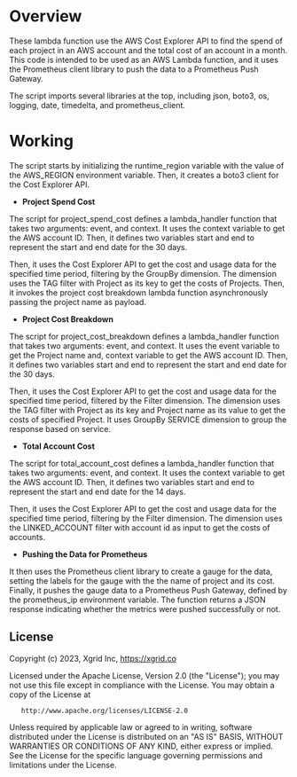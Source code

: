 # Overview

These lambda function use the AWS Cost Explorer API to find the spend of each project in an AWS account and the total cost of an account in a month. This code is intended to be used as an AWS Lambda function, and it uses the Prometheus client library to push the data to a Prometheus Push Gateway.

The script imports several libraries at the top, including json, boto3, os, logging, date, timedelta, and prometheus_client.

# Working

The script starts by initializing the runtime_region variable with the value of the AWS_REGION environment variable. Then, it creates a boto3 client for the Cost Explorer API.

- **Project Spend Cost**

The script for project_spend_cost defines a lambda_handler function that takes two arguments: event, and context. It uses the context variable to get the AWS account ID. Then, it defines two variables start and end to represent the start and end date for the 30 days.

Then, it uses the Cost Explorer API to get the cost and usage data for the specified time period, filtering by the GroupBy dimension. The dimension uses the TAG filter with Project as its key to get the costs of Projects. Then, it invokes the project cost breakdown lambda function asynchronously passing the project name as payload.

- **Project Cost Breakdown**

The script for project_cost_breakdown defines a lambda_handler function that takes two arguments: event, and context. It uses the event variable to get the Project name and, context variable to get the AWS account ID. Then, it defines two variables start and end to represent the start and end date for the 30 days.

Then, it uses the Cost Explorer API to get the cost and usage data for the specified time period, filtered by the Filter dimension. The dimension uses the TAG filter with Project as its key and Project name as its value to get the costs of specified Project. It uses GroupBy SERVICE dimension to group the response based on service.

- **Total Account Cost**

The script for total_account_cost defines a lambda_handler function that takes two arguments: event, and context. It uses the context variable to get the AWS account ID. Then, it defines two variables start and end to represent the start and end date for the 14 days.

Then, it uses the Cost Explorer API to get the cost and usage data for the specified time period, filtering by the Filter dimension. The dimension uses the LINKED_ACCOUNT filter with account id as input to get the costs of accounts.

- **Pushing the Data for Prometheus**

It then uses the Prometheus client library to create a gauge for the data, setting the labels for the gauge with the the name of project and its cost. Finally, it pushes the gauge data to a Prometheus Push Gateway, defined by the prometheus_ip environment variable. The function returns a JSON response indicating whether the metrics were pushed successfully or not.

## License

Copyright (c) 2023, Xgrid Inc, https://xgrid.co

Licensed under the Apache License, Version 2.0 (the "License");
you may not use this file except in compliance with the License.
You may obtain a copy of the License at

       http://www.apache.org/licenses/LICENSE-2.0

Unless required by applicable law or agreed to in writing, software
distributed under the License is distributed on an "AS IS" BASIS,
WITHOUT WARRANTIES OR CONDITIONS OF ANY KIND, either express or implied.
See the License for the specific language governing permissions and
limitations under the License.
